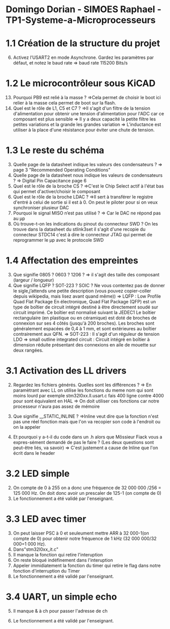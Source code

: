 # Domingo Dorian - SIMOES Raphael - TP1-Systeme-a-Microprocesseurs
# 1.1 Création de la structure du projet
6. Activez l’USART2 en mode Asynchrone. Gardez les paramètres par défaut, et notez le baud rate
=> baud rate 115200 Bits/s

# 1.2 Le microcontrôleur sous KiCAD
13. Pourquoi PB9 est relié à la masse ?
=>Cela permet de choisir le boot ici relier à la masse cela permet de boot sur la flash.
14. Quel est le rôle de L1, C5 et C7 ?
=>Il s'agit d'un filtre de la tension d'alimentation pour obtenir une tension d'alimentation pour l'ADC car ce composant est plus sensible
=> Il  y a deux capacité la petite filtre les petites variations et la grande les grandes variation
=> L'inductance est utiliser à la place d'une résistance pour éviter une chute de tension.


# 1.3 Le reste du schéma
3. Quelle page de la datasheet indique les valeurs des condensateurs ?
=> page 3 "Recommended Operating Conditions"
5. Quelle page de la datasheet nous indique les valeurs de condensateurs ?
=> Digital Pin Capacitance page 6
6. Quel est le rôle de la broche CS ?
=>C'est le Chip Select actif à l'état bas qui permet d'activer/choisir le composant
7. Quel est le rôle de la broche LDAC ?
=>Il sert à transférer le registre d'entré à celui de sortie si il est à 0. On peut le piloter pour si on veux synchroniser plusieur DAC
8. Pourquoi le signal MISO n’est pas utilisé ?
=> Car le DAC ne répond pas au µp
10. Où trouve-t-on les indications du pinout du connecteur SWD ?
On les trouve dans la datasheet du stlink3set il s'agit d'une recopie du connecteur STDC14 c'est à dire le connecteur JTAG qui permet de reprogrammer le µp avec le protocole SWD

# 1.4 Affectation des empreintes
3. Que signifie 0805 ? 0603 ? 1206 ?
=> il s'agit des taille des composant (largeur / longueur)
4. Que signifie LQFP ? SOT-223 ? SOIC ? Ne vous contentez pas de donner le sigle,j’attends une petite description (vous pouvez copier-coller depuis wikipedia, mais lisez avant quand même))
=> LQFP : Low Profile Quad Flat Package
En électronique, Quad Flat Package (QFP) est un type de boîtier de circuit intégré destiné à être directement soudé sur circuit imprimé. Ce boîtier est normalisé suivant la JEDEC1
Le boîtier rectangulaire (en plastique ou en céramique) est doté de broches de connexion sur ses 4 côtés (jusqu'à 200 broches). Les broches sont généralement espacées de 0,4 à 1 mm, et sont extérieures au boîtier contrairement aux QFN.
=> SOT-223 : Il s'agit d'un réguleur de tension LDO
=> small outline integrated circuit : Circuit intégré en boîtier à dimension réduite présentant des connexions en aile de mouette sur deux rangées.

# 3.1 Activation des LL drivers
2. Regardez les fichiers générés. Quelles sont les différences ?
=> En paramètrant avec LL on utilise les fonctions du meme nom qui sont moins lourd par exemple stm32l0xx.ll.usart.c fais 400 ligne contre 4000 pour sont équivalent en HAL
=> On doit utiliser ces fonctions car notre processeur n'aura pas assez de mémoire

4. Que signifie __STATIC_INLINE ?
=>Inline veut dire que la fonction n'est pas une réel fonction mais que l'on va recopier son code à l'endroit ou on la appeler
5. Et pourquoi y a-t-il du code dans un .h alors que Môssieur Fiack vous a expres-sément demandé de pas le faire ? (Les deux questions sont peut-être liés, va savoir)
=> C'est justement a cause de Inline que l'on écrit dans le header

# 3.2 LED simple
2. On compte de 0 à 255 on a donc une fréquence de 32 000 000 /256 = 125 000 Hz. On doit donc avoir un prescaler de 125-1 (on compte de 0)
8. Le fonctionnement a été validé par l'enseignant.

# 3.3 LED avec timer
3. On peut laisser PSC à 0 et seuleument mettre ARR à 32 000-1(on compte de 0) pour obtenir notre fréquence de 1 kHz (32 000 000/32 000=1 000 Hz).
6. Dans"stm32l0xx_it.c"
7. Il manque la fonction qui retire l'interuption
8. On reste bloqué indéfinement dans l'interuption
9. Appeler immidiatement la fonction du timer qui retire le flag dans notre fonction d'interruption du Timer
11. Le fonctionnement a été validé par l'enseignant.

# 3.4 UART, un simple echo

5. Il manque & à ch pour passer l'adresse de ch

6. Le fonctionnement a été validé par l'enseignant.
